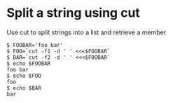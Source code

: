 # Split a string using cut

Use cut to split strings into a list and retrieve a member

```
$ FOOBAR='foo bar'
$ FOO=`cut -f1 -d ' ' <<<$FOOBAR`
$ BAR=`cut -f2 -d ' ' <<<$FOOBAR`
$ echo $FOOBAR
foo bar
$ echo $FOO
foo
$ echo $BAR
bar
```

